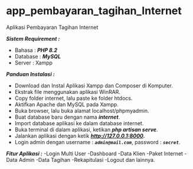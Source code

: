 # app_pembayaran_tagihan_Internet
Aplikasi Pembayaran Tagihan Internet



***Sistem Requirement :***
- Bahasa : ***PHP 8.2***
- Database : ***MySQL***
- Server : Xampp

***Panduan Instalasi :***
- Download dan Instal Aplikasi Xampp dan Composer di Komputer.
- Ekstrak file menggunakan aplikasi WinRAR.
- Copy folder internet, lalu paste ke folder htdocs.
- Aktifkan Apache dan MySQL pada Xampp.
- Buka browser, lalu buka alamat localhost/phpmyadmin.
- Buat database baru dengan nama ***internet***.
- Import database aplikasi ke dalam database internet.
- Buka terminal di dalam aplikasi, ketikan ***php artisan serve***.
- Jalankan aplikasi dengan ketik ***http://127.0.0.1:8000.***
- Login admin dengan username : ***```admin@mail.com```***, password : ***```secret```***.

***Fitur Aplikasi :***
-Login Multi User
-Dashboard
-Data Klien
-Paket Internet
-Data Admin
-Data Tagihan
-Rekapitulasi
-Logout
dan lainnya.
